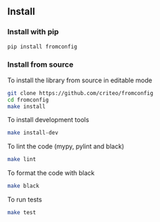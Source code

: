 ## Install <!-- {docsify-ignore} -->

### Install with pip

```bash
pip install fromconfig
```

### Install from source

To install the library from source in editable mode

```bash
git clone https://github.com/criteo/fromconfig
cd fromconfig
make install
```

To install development tools

```bash
make install-dev
```

To lint the code (mypy, pylint and black)

```bash
make lint
```

To format the code with black

```bash
make black
```

To run tests

```bash
make test
```
